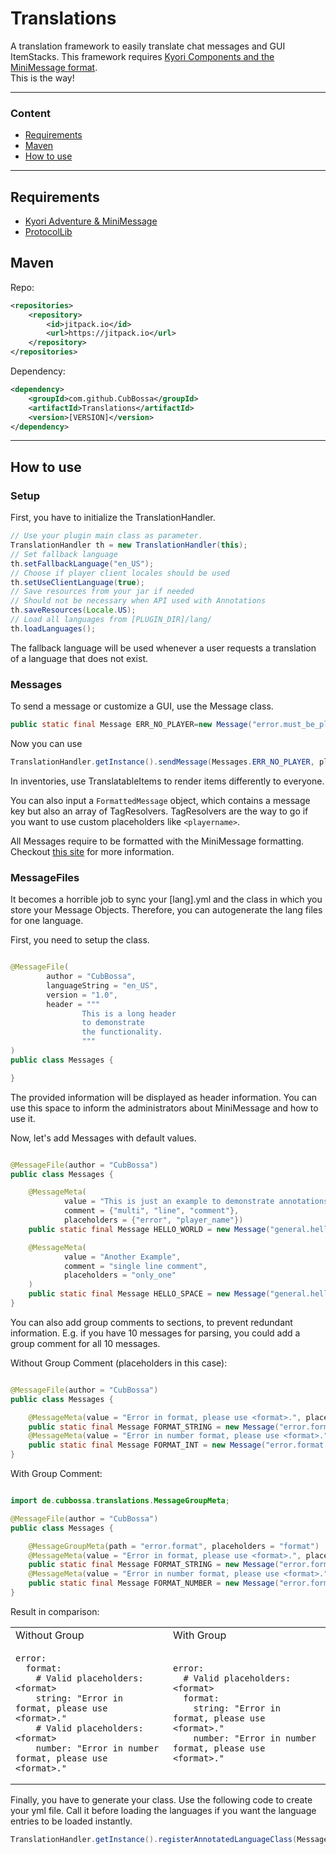 # Translations

A translation framework to easily translate chat messages and GUI ItemStacks.
This framework requires [Kyori Components and the MiniMessage format](https://docs.adventure.kyori.net/minimessage/format.html).
<br>This is the way!

---

### Content

- [Requirements](#Requirements)
- [Maven](#Maven)
- [How to use](#How_to_use)

---

## Requirements
- [Kyori Adventure & MiniMessage](https://docs.adventure.kyori.net/minimessage/format.html)
- [ProtocolLib](https://www.spigotmc.org/resources/protocollib.1997/)

## Maven

Repo:
```XML
<repositories>
    <repository>
        <id>jitpack.io</id>
        <url>https://jitpack.io</url>
    </repository>
</repositories>
```

Dependency:
```XML
<dependency>
    <groupId>com.github.CubBossa</groupId>
    <artifactId>Translations</artifactId>
    <version>[VERSION]</version>
</dependency>
```

---

## How to use

### Setup

First, you have to initialize the TranslationHandler.

```JAVA
// Use your plugin main class as parameter.
TranslationHandler th = new TranslationHandler(this);
// Set fallback language
th.setFallbackLanguage("en_US");
// Choose if player client locales should be used
th.setUseClientLanguage(true);
// Save resources from your jar if needed
// Should not be necessary when API used with Annotations
th.saveResources(Locale.US);
// Load all languages from [PLUGIN_DIR]/lang/
th.loadLanguages();
```

The fallback language will be used whenever a user requests a translation of a language that does not exist.

### Messages

To send a message or customize a GUI, use the Message class.

```Java
public static final Message ERR_NO_PLAYER=new Message("error.must_be_player");
```

Now you can use

```Java
TranslationHandler.getInstance().sendMessage(Messages.ERR_NO_PLAYER, player);
```

In inventories, use TranslatableItems to render items differently to everyone.

You can also input a `FormattedMessage` object, which contains a message key but also an array of TagResolvers.
TagResolvers are the way to go if you want to use custom placeholders like
`<playername>`.

All Messages require to be formatted with the MiniMessage formatting.
Checkout [this site](https://docs.adventure.kyori.net/minimessage/format.html) for more information.

### MessageFiles

It becomes a horrible job to sync your [lang].yml and the class in which you store your Message Objects. Therefore, you
can autogenerate the lang files for one language.

First, you need to setup the class.

```Java

@MessageFile(
		author = "CubBossa",
		languageString = "en_US",
		version = "1.0",
		header = """
				This is a long header
				to demonstrate
				the functionality.
				"""
)
public class Messages {

}
```

The provided information will be displayed as header information. You can use this space to inform the administrators
about MiniMessage and how to use it.

Now, let's add Messages with default values.

```Java

@MessageFile(author = "CubBossa")
public class Messages {

	@MessageMeta(
			value = "This is just an example to demonstrate annotations.",
			comment = {"multi", "line", "comment"},
			placeholders = {"error", "player_name"})
	public static final Message HELLO_WORLD = new Message("general.hello_world");

	@MessageMeta(
			value = "Another Example",
			comment = "single line comment",
			placeholders = "only_one"
	)
	public static final Message HELLO_SPACE = new Message("general.hello_space");
}
```

You can also add group comments to sections, to prevent redundant information. E.g. if you have 10 messages for parsing,
you could add a group comment for all 10 messages.

Without Group Comment (placeholders in this case):

```Java

@MessageFile(author = "CubBossa")
public class Messages {

	@MessageMeta(value = "Error in format, please use <format>.", placeholders = "format")
	public static final Message FORMAT_STRING = new Message("error.format.string");
	@MessageMeta(value = "Error in number format, please use <format>.", placeholders = "format")
	public static final Message FORMAT_INT = new Message("error.format.number");
}
```

With Group Comment:

```JAVA

import de.cubbossa.translations.MessageGroupMeta;

@MessageFile(author = "CubBossa")
public class Messages {

	@MessageGroupMeta(path = "error.format", placeholders = "format")
	@MessageMeta(value = "Error in format, please use <format>.", placeholders = "format")
	public static final Message FORMAT_STRING = new Message("error.format.string");
	@MessageMeta(value = "Error in number format, please use <format>.", placeholders = "format")
	public static final Message FORMAT_NUMBER = new Message("error.format.number");
}
```

Result in comparison:
<table>
<tr><td>Without Group</td><td>With Group</td></tr>
<tr>
<td>

```YML
error:
  format:
    # Valid placeholders: <format>
    string: "Error in format, please use <format>."
    # Valid placeholders: <format>
    number: "Error in number format, please use <format>."
```

</td>
<td>

```YML
error:
  # Valid placeholders: <format>
  format:
    string: "Error in format, please use <format>."
    number: "Error in number format, please use <format>."
```

</td>
</tr>
</table>

Finally, you have to generate your class. Use the following code to create your yml file. Call it before loading the
languages if you want the language entries to be loaded instantly.

```Java
TranslationHandler.getInstance().registerAnnotatedLanguageClass(Messages.class);
```





